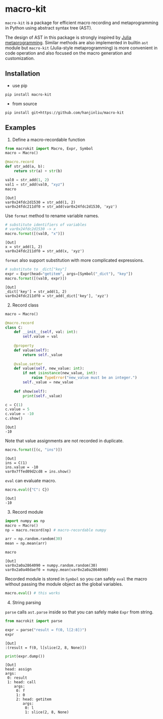# macro-kit

`macro-kit` is a package for efficient macro recording and metaprogramming in Python using abstract syntax tree (AST).

The design of AST in this package is strongly inspired by [Julia metaprogramming](https://docs.julialang.org/en/v1/manual/metaprogramming/). Similar methods are also implemented in builtin `ast` module but `macro-kit` (Julia-style metaprogramming) is more convenient in code operation and also focused on the macro generation and customization.


## Installation

- use pip

```
pip install macro-kit
```

- from source

```
pip install git+https://github.com/hanjinliu/macro-kit
```

## Examples

1. Define a macro-recordable function

```python
from macrokit import Macro, Expr, Symbol
macro = Macro()

@macro.record
def str_add(a, b):
    return str(a) + str(b)

val0 = str_add(1, 2)
val1 = str_add(val0, "xyz")
macro
```
```
[Out]
var0x24fdc2d1530 = str_add(1, 2)
var0x24fdc211df0 = str_add(var0x24fdc2d1530, 'xyz')
```

Use `format` method to rename variable names.

```python
# substitute identifiers of variables
# var0x24fdc2d1530 -> x
macro.format([(val0, "x")]) 
```
```
[Out]
x = str_add(1, 2)
var0x24fdc211df0 = str_add(x, 'xyz')
```

`format` also support substitution with more complicated expressions.

```python
# substitute to _dict["key"]
expr = Expr(head="getitem", args=[Symbol("_dict"), "key"])
macro.format([(val0, expr)])
```
```
[Out]
_dict['key'] = str_add(1, 2)
var0x24fdc211df0 = str_add(_dict['key'], 'xyz')
```

2. Record class

```python
macro = Macro()

@macro.record
class C:
    def __init__(self, val: int):
        self.value = val
    
    @property
    def value(self):
        return self._value
    
    @value.setter
    def value(self, new_value: int):
        if not isinstance(new_value, int):
            raise TypeError("new_value must be an integer.")
        self._value = new_value
    
    def show(self):
        print(self._value)

c = C(1)
c.value = 5
c.value = -10
c.show()
```
```
[Out]
-10
```

Note that value assignments are not recorded in duplicate.

```python
macro.format([(c, "ins")])
```
```
[Out]
ins = C(1)
ins.value = -10     
var0x7ffed09d2cd8 = ins.show()
```

`eval` can evaluate macro.

```python
macro.eval({"C": C})
```
```
[Out]
-10
```

3. Record module

```python
import numpy as np
macro = Macro()
np = macro.record(np) # macro-recordable numpy

arr = np.random.random(30)
mean = np.mean(arr)

macro
```
```
[Out]
var0x2a0a2864090 = numpy.random.random(30)
var0x2a0a40daef0 = numpy.mean(var0x2a0a2864090)
```

Recorded module is stored in `Symbol` so you can safely `eval` the macro without passing the module object as the global variables.

```python
macro.eval() # this works
```

4. String parsing

`parse` calls `ast.parse` inside so that you can safely make `Expr` from string.

```python
from macrokit import parse

expr = parse("result = f(0, l[2:8])")
expr
```
```
[Out]
:(result = f(0, l[slice(2, 8, None)])
```
```python
print(expr.dump())
```
```
[Out]
head: assign
args:
 0: result
 1: head: call
    args:
     0: f
     1: 0
     2: head: getitem
        args:
         0: l
         1: slice(2, 8, None)
```